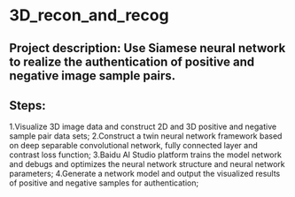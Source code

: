 # 3D_recon_and_recog
## Project description: Use Siamese neural network to realize the authentication of positive and negative image sample pairs.
## Steps:
   1.Visualize 3D image data and construct 2D and 3D positive and negative sample pair data sets;
   2.Construct a twin neural network framework based on deep separable convolutional network, fully connected layer and contrast loss function;
   3.Baidu AI Studio platform trains the model network and debugs and optimizes the neural network structure and neural network parameters;
   4.Generate a network model and output the visualized results of positive and negative samples for authentication;
